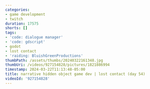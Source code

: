 ```yaml
---
categories:
- game development
- twitch
duration: 17575
shorts: []
tags:
- 'code: dialogue manager'
- 'code: gdscript'
- godot
- lost contact
- 'raiding: BluishGreenProductions'
thumbPath: /assets/thumbs/20240322161348.jpg
thumbUri: /videos/927154828/pictures/1821886994
timestamp: 2024-03-22T11:13:48-05:00
title: narrative hidden object game dev | lost contact (day 54)
videoId: '927154828'
---
```

